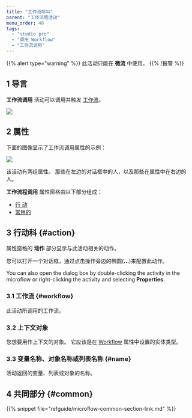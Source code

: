 ```yaml
---
title: "工作流呼叫"
parent: "工作流程活动"
menu_order: 40
tags:
  - "studio pro"
  - "调用 Workflow"
  - "工作流调用"
---
```


{{% alert type="warning" %}}
此活动只能在 **微流** 中使用。
{{% /报警 %}}

## 1 导言

**工作流调用** 活动可以调用并触发 [工作流](workflows)。

![](attachments/call-workflow/workflow-call.jpg)

## 2 属性

下面的图像显示了工作流调用属性的示例：

![](attachments/call-workflow/workflow-call-properties.jpg)

该活动有两组属性。 那些在左边的对话框中的人，以及那些在属性中在右边的人。

**工作流程调用** 属性窗格由以下部分组成：

* [行 动](#action)
* [常用的](#common)

## 3 行动科 {#action}

属性窗格的 **动作** 部分显示与此活动相关的动作。

您可以打开一个对话框，通过点击操作旁边的椭圆(**…**)来配置此动作。

You can also open the dialog box by double-clicking the activity in the microflow or right-clicking the activity and selecting **Properties**.

### 3.1 工作流 {#workflow}

此活动所调用的工作流。

### 3.2 上下文对象

您想要用作上下文的对象。 它应该是在 [Workflow](#workflow) 属性中设置的实体类型。

### 3.3 变量名称、对象名称或列表名称 {#name}

活动返回的变量、列表或对象的名称。

## 4 共同部分 {#common}

{{% snippet file="refguide/microflow-common-section-link.md" %}}